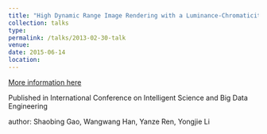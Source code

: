```yaml
---
title: "High Dynamic Range Image Rendering with a Luminance-Chromaticity Independent Model"
collection: talks
type: 
permalink: /talks/2013-02-30-talk
venue: 
date: 2015-06-14
location: 
---
```


[More information here](https://link.springer.com/chapter/10.1007/978-3-319-23989-7_23)

Published in International Conference on Intelligent Science and Big Data Engineering

author: Shaobing Gao, Wangwang Han, Yanze Ren, Yongjie Li